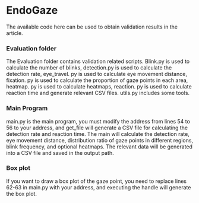 # EndoGaze

The available code here can be used to obtain validation results in the article.

### Evaluation folder
The Evaluation folder contains validation related scripts. Blink.py is used to calculate the number of blinks, detection.py is used to calculate the detection rate, eye_travel. py is used to calculate eye movement distance, fixation. py is used to calculate the proportion of gaze points in each area, heatmap. py is used to calculate heatmaps, reaction. py is used to calculate reaction time and generate relevant CSV files. utils.py includes some tools.
### Main Program
main.py is the main program, you must modify the address from lines 54 to 56 to your address, and get_file will generate a CSV file for calculating the detection rate and reaction time. The main will calculate the detection rate, eye movement distance, distribution ratio of gaze points in different regions, blink frequency, and optional heatmaps. The relevant data will be generated into a CSV file and saved in the output path.
### Box plot
If you want to draw a box plot of the gaze point, you need to replace lines 62-63 in main.py with your address, and executing the handle will generate the box plot.